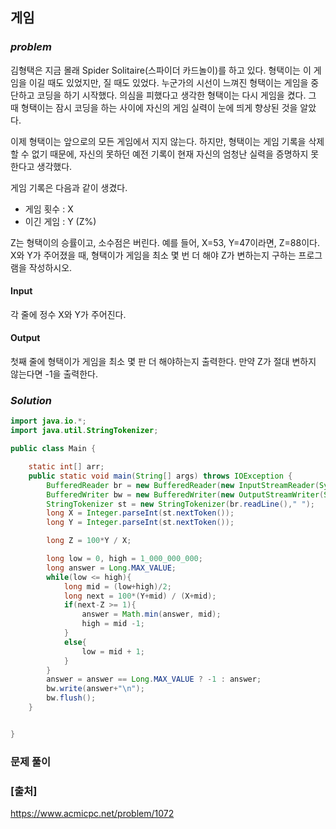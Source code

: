 ## **게임**


### ***problem***
김형택은 지금 몰래 Spider Solitaire(스파이더 카드놀이)를 하고 있다. 형택이는 이 게임을 이길 때도 있었지만, 질 때도 있었다. 누군가의 시선이 느껴진 형택이는 게임을 중단하고 코딩을 하기 시작했다. 의심을 피했다고 생각한 형택이는 다시 게임을 켰다. 그 때 형택이는 잠시 코딩을 하는 사이에 자신의 게임 실력이 눈에 띄게 향상된 것을 알았다.

이제 형택이는 앞으로의 모든 게임에서 지지 않는다. 하지만, 형택이는 게임 기록을 삭제 할 수 없기 때문에, 자신의 못하던 예전 기록이 현재 자신의 엄청난 실력을 증명하지 못한다고 생각했다.

게임 기록은 다음과 같이 생겼다.

- 게임 횟수 : X
- 이긴 게임 : Y (Z%)

Z는 형택이의 승률이고, 소수점은 버린다. 예를 들어, X=53, Y=47이라면, Z=88이다.
X와 Y가 주어졌을 때, 형택이가 게임을 최소 몇 번 더 해야 Z가 변하는지 구하는 프로그램을 작성하시오.

#### **Input**
각 줄에 정수 X와 Y가 주어진다.

#### **Output**
첫째 줄에 형택이가 게임을 최소 몇 판 더 해야하는지 출력한다. 만약 Z가 절대 변하지 않는다면 -1을 출력한다.

### ***Solution***
``` java
import java.io.*;
import java.util.StringTokenizer;

public class Main {

    static int[] arr;
    public static void main(String[] args) throws IOException {
        BufferedReader br = new BufferedReader(new InputStreamReader(System.in));
        BufferedWriter bw = new BufferedWriter(new OutputStreamWriter(System.out));
        StringTokenizer st = new StringTokenizer(br.readLine()," ");
        long X = Integer.parseInt(st.nextToken());
        long Y = Integer.parseInt(st.nextToken());

        long Z = 100*Y / X;

        long low = 0, high = 1_000_000_000;
        long answer = Long.MAX_VALUE;
        while(low <= high){
            long mid = (low+high)/2;
            long next = 100*(Y+mid) / (X+mid);
            if(next-Z >= 1){
                answer = Math.min(answer, mid);
                high = mid -1;
            }
            else{
                low = mid + 1;
            }
        }
        answer = answer == Long.MAX_VALUE ? -1 : answer;
        bw.write(answer+"\n");
        bw.flush();
    }


}
```
### **문제 풀이**

 
### **[출처]**
https://www.acmicpc.net/problem/1072